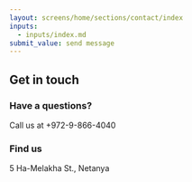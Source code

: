 ```yaml
---
layout: screens/home/sections/contact/index
inputs:
  - inputs/index.md
submit_value: send message
---
```


## Get in touch

### Have a questions?

Call us at +972-9-866-4040

### Find us

5 Ha-Melakha St., Netanya
